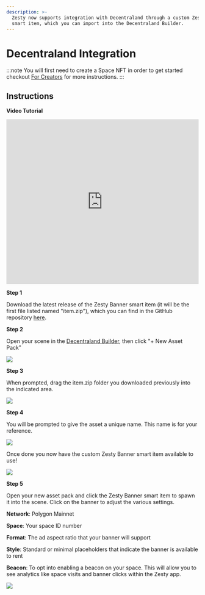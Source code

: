 ```yaml
---
description: >-
  Zesty now supports integration with Decentraland through a custom Zesty Banner
  smart item, which you can import into the Decentraland Builder.
---
```


# Decentraland Integration

:::note
You will first need to create a Space NFT in order to get started checkout [For Creators](../../create-space.md) for more instructions.
:::


## Instructions

**Video Tutorial**

<div class="iframe" position="relative" padding-bottom="56.25%" padding-top="30px" height="0" overflow="hidden"><iframe width="100%" height="432" src="https://www.youtube.com/embed/6sn8blLfoiI" title="YouTube video player" frameborder="0" position="absolution" top="0" left="0" allow="accelerometer; autoplay; clipboard-write; encrypted-media; gyroscope; picture-in-picture" allowfullscreen></iframe></div>

**Step 1**

Download the latest release of the Zesty Banner smart item (it will be the first file listed named "item.zip"), which you can find in the GitHub repository [here](https://github.com/zestymarket/dcl/releases/download/v1.1/item.zip).

**Step 2**

Open your scene in the [Decentraland Builder](https://builder.decentraland.org), then click "+ New Asset Pack"

![](../../../../.gitbook/assets/DCL\_1.png)

**Step 3**

When prompted, drag the item.zip folder you downloaded previously into the indicated area.&#x20;

![](../../../../.gitbook/assets/DCL\_2.png)

**Step 4**

You will be prompted to give the asset a unique name. This name is for your reference.&#x20;

![](../../../../.gitbook/assets/DCL\_3.png)

Once done you now have the custom Zesty Banner smart item available to use!

![](<../../../../.gitbook/assets/DCL\_4 (1).png>)

**Step 5**

Open your new asset pack and click the Zesty Banner smart item to spawn it into the scene. Click on the banner to adjust the various settings.

**Network**: Polygon Mainnet

**Space**: Your space ID number

**Format**: The ad aspect ratio that your banner will support

**Style**: Standard or minimal placeholders that indicate the banner is available to rent

**Beacon**: To opt into enabling a beacon on your space. This will allow you to see analytics like space visits and banner clicks within the Zesty app.

![](<../../../../.gitbook/assets/DCL\_5 (1).png>)
